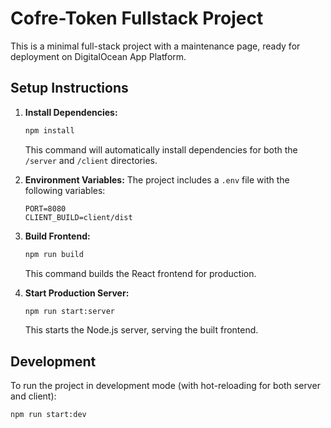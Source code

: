 # Cofre-Token Fullstack Project

This is a minimal full-stack project with a maintenance page, ready for deployment on DigitalOcean App Platform.

## Setup Instructions

1.  **Install Dependencies:**
    ```bash
    npm install
    ```
    This command will automatically install dependencies for both the `/server` and `/client` directories.

2.  **Environment Variables:**
    The project includes a `.env` file with the following variables:
    ```
    PORT=8080
    CLIENT_BUILD=client/dist
    ```

3.  **Build Frontend:**
    ```bash
    npm run build
    ```
    This command builds the React frontend for production.

4.  **Start Production Server:**
    ```bash
    npm run start:server
    ```
    This starts the Node.js server, serving the built frontend.

## Development

To run the project in development mode (with hot-reloading for both server and client):

```bash
npm run start:dev
```